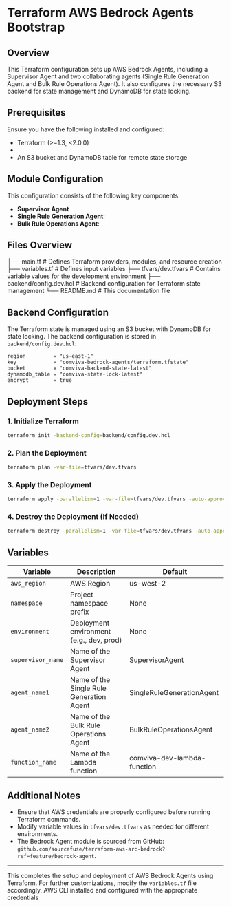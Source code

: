 # Terraform AWS Bedrock Agents Bootstrap

## Overview

This Terraform configuration sets up AWS Bedrock Agents, including a Supervisor Agent and two collaborating agents (Single Rule Generation Agent and Bulk Rule Operations Agent). It also configures the necessary S3 backend for state management and DynamoDB for state locking.

## Prerequisites

Ensure you have the following installed and configured:

- Terraform (>=1.3, <2.0.0)
-
- An S3 bucket and DynamoDB table for remote state storage

## Module Configuration

This configuration consists of the following key components:

- **Supervisor Agent**
- **Single Rule Generation Agent**: 
- **Bulk Rule Operations Agent**: 

## Files Overview

├── main.tf # Defines Terraform providers, modules, and resource creation
├── variables.tf # Defines input variables
├── tfvars/dev.tfvars # Contains variable values for the development environment
├── backend/config.dev.hcl # Backend configuration for Terraform state management
└── README.md # This documentation file

## Backend Configuration

The Terraform state is managed using an S3 bucket with DynamoDB for state locking. The backend configuration is stored in `backend/config.dev.hcl`:

```hcl
region         = "us-east-1"
key            = "comviva-bedrock-agents/terraform.tfstate"
bucket         = "comviva-backend-state-latest"
dynamodb_table = "comviva-state-lock-latest"
encrypt        = true
```

## Deployment Steps

### 1. Initialize Terraform

```sh
terraform init -backend-config=backend/config.dev.hcl
```

### 2. Plan the Deployment

```sh
terraform plan -var-file=tfvars/dev.tfvars
```

### 3. Apply the Deployment

```sh
terraform apply -parallelism=1 -var-file=tfvars/dev.tfvars -auto-approve
```

### 4. Destroy the Deployment (If Needed)

```sh
terraform destroy -parallelism=1 -var-file=tfvars/dev.tfvars -auto-approve
```

## Variables

| Variable          | Description                              | Default                     |
| ----------------- | ---------------------------------------- | --------------------------- |
| `aws_region`      | AWS Region                               | us-west-2                   |
| `namespace`       | Project namespace prefix                 | None                        |
| `environment`     | Deployment environment (e.g., dev, prod) | None                        |
| `supervisor_name` | Name of the Supervisor Agent             | SupervisorAgent             |
| `agent_name1`     | Name of the Single Rule Generation Agent | SingleRuleGenerationAgent   |
| `agent_name2`     | Name of the Bulk Rule Operations Agent   | BulkRuleOperationsAgent     |
| `function_name`   | Name of the Lambda function              | comviva-dev-lambda-function |

## Additional Notes

- Ensure that AWS credentials are properly configured before running Terraform commands.
- Modify variable values in `tfvars/dev.tfvars` as needed for different environments.
- The Bedrock Agent module is sourced from GitHub: `github.com/sourcefuse/terraform-aws-arc-bedrock?ref=feature/bedrock-agent`.

---

This completes the setup and deployment of AWS Bedrock Agents using Terraform. For further customizations, modify the `variables.tf` file accordingly.
AWS CLI installed and configured with the appropriate credentials
